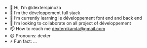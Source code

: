 - 👋 Hi, I’m @dexterspinoza
- 👀 I’m the développement full stack
- 🌱 I’m currently learning le développement font end and back end
- 💞️ I’m looking to collaborate on all project of développement
- 📫 How to reach me dexternkamta@gmail.com
- 😄 Pronouns: dexter
- ⚡ Fun fact: ...

<!---
dexterspinoza/dexterspinoza is a ✨ special ✨ repository because its `README.md` (this file) appears on your GitHub profile.
You can click the Preview link to take a look at your changes.
--->
